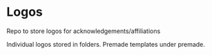 # Logos
Repo to store logos for acknowledgements/affiliations  

Individual logos stored in folders.
Premade templates under premade. 
